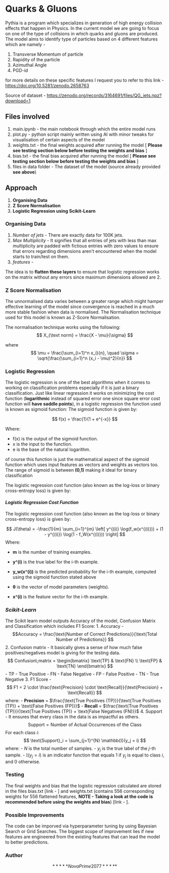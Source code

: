 # Quarks & Gluons
Pythia is a program which specializes in generation of high energy collision effects that happen in Physics. In the current model we are going to focus on one of the type of collisions in which quarks and gluons are produced. The model aims to identify type of particles based on 4 different features which are namely -
1. Transverse Momentum of particle
2. Rapidity of the particle
3. Azimuthal Angle
4. PGD-id

for more details on these specific features I request you to refer to this link - https://doi.org/10.5281/zenodo.2658763

Source of dataset - https://zenodo.org/records/3164691/files/QG_jets.npz?download=1

## Files involved
1. main.ipynb - the main notebook through which the entire model runs
2. plot.py - python script mainly written using AI with minor tweaks for visualisation of certain aspects of the model
3. weights.txt - the final weights acquired after running the model [ **Please see testing section below before testing the weights and bias** ]
4. bias.txt - the final bias acquired after running the model [ **Please see testing section below before testing the weights and bias** ]
5. files in data folder - The dataset of the model (source already provided **see above**)

## Approach
 
1. **Organising Data**
2. **Z Score Normalisation**
3. **Logistic Regression using Scikit-Learn**


### Organising Data
   1. *Number of jets* - There are exactly data for 100K jets.
   2. *Max Multiplicity* - It signifies that all entries of jets with less than max multiplicity are padded with fictious entries with zero values to ensure that errors regarding dimensions aren't encountered when the model starts to train/test on them.
   3. *features* - 
   
   
   The idea is to **flatten these layers** to ensure that logistic regression works on the matrix without any errors since maximum dimensions allowed are 2.

### Z Score Normalisation

The unnormalised data varies between a greater range which might hamper effective learning of the model since convergence is reached in a much more stable fashion when data is normalised. 
The Normalisation technique used for this model is known as Z-Score Normalisation.

The normalisation technique works using the following: $$ X_{\text norm} = \frac{X - \mu}{\sigma} $$

where $$ \mu = \frac{\sum_{i=1}^n x_i}{n}, \quad \sigma = \sqrt{\frac{\sum_{i=1}^n (x_i - \mu)^2}{n}} $$

### Logistic Regression
The logistic regression is one of the best algorithms when it comes to working on classification problems especially if it is just a binary classification. 
Just like linear regression it works on minimizing the cost function (**logarithmic** instead of squared error one since square error cost function will **have saddle points**), in a logistic regression the function used is known as sigmoid function: The sigmoid function is given by:

$$
f(x) = \frac{1}{1 + e^{-x}}
$$


Where:
- f(x) is the output of the sigmoid function.
- x is the input to the function.
- e is the base of the natural logarithm.

of course this function is just the mathematical aspect of the sigmoid function which uses input features as vectors and weights as vectors too. 
The range of sigmoid is between **(0,1)** making it ideal for binary classification

The logistic regression cost function (also known as the log-loss or binary cross-entropy loss) is given by:

#### *Logistic Regression Cost Function*

The logistic regression cost function (also known as the log-loss or binary cross-entropy loss) is given by:

$$
J(\theta) = -\frac{1}{m} \sum_{i=1}^{m} \left[ y^{(i)} \log(f_w(x^{(i)})) + (1 - y^{(i)}) \log(1 - f_W(x^{(i)})) \right]
$$
Where:
- **m** is the number of training examples.
- **y^(i)** is the true label for the i-th example.
- **y_w(x^(i))** is the predicted probability for the i-th example, computed using the sigmoid function stated above

- **θ** is the vector of model parameters (weights).
- **x^(i)** is the feature vector for the i-th example.

### *Scikit-Learn*
   The Scikit learn model outputs Accuracy of the model, Confusion Matrix and Classification which includes F1 Score:
    1. Accuracy - 
        $$Accuracy = \frac{\text{Number of Correct Predictions}}{\text{Total Number of Predictions}} $$
    2. Confusion matrix -  It basically gives a sense of how much false positives/negatives model is giving for the testing data.                
                                            $$ Confusion\;matrix = 
                        \begin{bmatrix}
                        \text{TP} & \text{FN} \\
                        \text{FP} & \text{TN}
                        \end{bmatrix}
                        $$ 
                        - TP - True Positive
                        - FN - False Negative
                        - FP - False Positive
                        - TN - True Negative
    3. F1 Score - 
            $$
            F1 = 2 \cdot \frac{\text{Precision} \cdot \text{Recall}}{\text{Precision} + \text{Recall}} $$
            where:
            - **Precision** = $\frac{\text{True Positives (TP)}}{\text{True Positives (TP)} + \text{False Positives (FP)}}$
            - **Recall** = $\frac{\text{True Positives (TP)}}{\text{True Positives (TP)} + \text{False Negatives (FN)}}$
    4. Support - It ensures that every class in the data is as impactful as others.
        $$
        \text{Support} = \text{Number of Actual Occurrences of the Class}
        $$
        For each class $i$:
        $$
        \text{Support}_i = \sum_{j=1}^{N} \mathbb{I}(y_j = i)
        $$
        where:
        - $N$ is the total number of samples.
        - $y_j$ is the true label of the $j$-th sample.
        - $\mathbb{I}(y_j = i)$ is an indicator function that equals 1 if $y_j$ is equal to class $i$, and 0 otherwise.

### Testing
The final weights and bias that the logistic regression calculated are stored in the files bias.txt [link - ] and weights.txt (contains 556 corresponding weights for 556 flattened features, **NOTE - Taking a look at the code is recommended before using the weights and bias**) [link - ].

### Possible Improvements
The code can be imporved via hyperparameter tuning by using Bayesian Search or Grid Searches. The biggest scope of improvement lies if new features are engineered from the existing features that can lead the model to better predictions.

### Author
$$ *****NovaPrime2077***** $$


